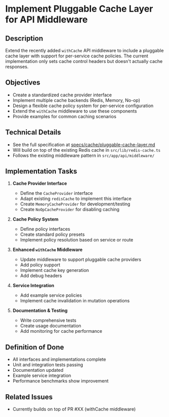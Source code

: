 # Implement Pluggable Cache Layer for API Middleware

## Description
Extend the recently added `withCache` API middleware to include a pluggable cache layer with support for per-service cache policies. The current implementation only sets cache control headers but doesn't actually cache responses.

## Objectives
- Create a standardized cache provider interface
- Implement multiple cache backends (Redis, Memory, No-op)
- Design a flexible cache policy system for per-service configuration
- Extend the `withCache` middleware to use these components
- Provide examples for common caching scenarios

## Technical Details
- See the full specification at [specs/cache/pluggable-cache-layer.md](../specs/cache/pluggable-cache-layer.md)
- Will build on top of the existing Redis cache in `src/lib/redis-cache.ts`
- Follows the existing middleware pattern in `src/app/api/middleware/`

## Implementation Tasks
1. **Cache Provider Interface**
   - Define the `CacheProvider` interface
   - Adapt existing `redisCache` to implement this interface
   - Create `MemoryCacheProvider` for development/testing
   - Create `NoOpCacheProvider` for disabling caching

2. **Cache Policy System**
   - Define policy interfaces
   - Create standard policy presets
   - Implement policy resolution based on service or route

3. **Enhanced `withCache` Middleware**
   - Update middleware to support pluggable cache providers
   - Add policy support
   - Implement cache key generation
   - Add debug headers

4. **Service Integration**
   - Add example service policies
   - Implement cache invalidation in mutation operations

5. **Documentation & Testing**
   - Write comprehensive tests
   - Create usage documentation
   - Add monitoring for cache performance

## Definition of Done
- All interfaces and implementations complete
- Unit and integration tests passing
- Documentation updated
- Example service integration
- Performance benchmarks show improvement

## Related Issues
- Currently builds on top of PR #XX (withCache middleware)